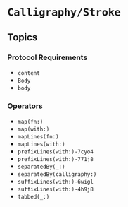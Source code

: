 #  ``Calligraphy/Stroke``

## Topics

### Protocol Requirements

- ``content``
- ``Body``
- ``body``

### Operators

- ``map(fn:)``
- ``map(with:)``
- ``mapLines(fn:)``
- ``mapLines(with:)``
- ``prefixLines(with:)-7cyo4``
- ``prefixLines(with:)-771j8``
- ``separatedBy(_:)``
- ``separatedBy(calligraphy:)``
- ``suffixLines(with:)-6wigl``
- ``suffixLines(with:)-4h9j8``
- ``tabbed(_:)``
